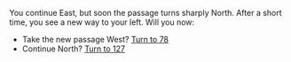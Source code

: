 You continue East, but soon the passage
turns sharply North. After a short time, you
see a new way to your left. Will you now:

- Take the new passage West? [Turn to 78](78)
- Continue North? [Turn to 127](127)
